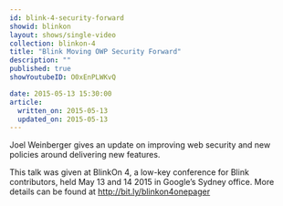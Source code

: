 ```yaml
---
id: blink-4-security-forward
showid: blinkon
layout: shows/single-video
collection: blinkon-4
title: "Blink Moving OWP Security Forward"
description: ""
published: true
showYoutubeID: O0xEnPLWKvQ

date: 2015-05-13 15:30:00
article:
  written_on: 2015-05-13
  updated_on: 2015-05-13
---
```

Joel Weinberger gives an update on improving web security and new policies around delivering new features.

This talk was given at BlinkOn 4, a low-key conference for Blink contributors, held May 13 and 14 2015 in Google’s Sydney office. More details can be found at http://bit.ly/blinkon4onepager